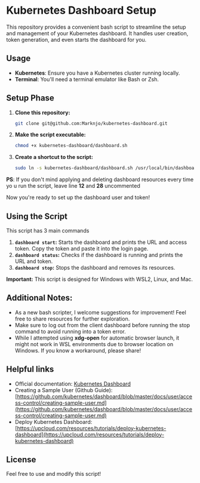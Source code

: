 # Kubernetes Dashboard Setup

This repository provides a convenient bash script to streamline the setup and management of your Kubernetes dashboard. It handles user creation, token generation, and even starts the dashboard for you.

## Usage

- **Kubernetes**: Ensure you have a Kubernetes cluster running locally.
- **Terminal**: You'll need a terminal emulator like Bash or Zsh.

## Setup Phase

1. **Clone this repository:**
   ```bash
   git clone git@github.com:Marknjo/kubernetes-dashboard.git
   ```
2. **Make the script executable:**
   ```bash
   chmod +x kubernetes-dashboard/dashboard.sh
   ```
3. **Create a shortcut to the script:**

   ```bash
   sudo ln -s kubernetes-dashboard/dashboard.sh /usr/local/bin/dashboard

   ```

**PS**: If you don't mind applying and deleting dashboard resources every time yo u run the script, leave line **12** and **28** uncommented

Now you're ready to set up the dashboard user and token!

## Using the Script

This script has 3 main commands

1. **`dashboard start`:** Starts the dashboard and prints the URL and access token. Copy the token and paste it into the login page.
2. **`dashboard status`:** Checks if the dashboard is running and prints the URL and token.
3. **`dashboard stop`:** Stops the dashboard and removes its resources.

**Important:**
This script is designed for Windows with WSL2, Linux, and Mac.

## Additional Notes:

- As a new bash scripter, I welcome suggestions for improvement! Feel free to share resources for further exploration.
- Make sure to log out from the client dashboard before running the stop command to avoid running into a token error.
- While I attempted using **xdg-open** for automatic browser launch, it might not work in WSL environments due to browser location on Windows. If you know a workaround, please share!

## Helpful links

- Official documentation: [Kubernetes Dashboard](https://kubernetes.io/docs/tasks/access-application-cluster/web-ui-dashboard/)
- Creating a Sample User (Github Guide): [https://github.com/kubernetes/dashboard/blob/master/docs/user/access-control/creating-sample-user.md](https://github.com/kubernetes/dashboard/blob/master/docs/user/access-control/creating-sample-user.md)
- Deploy Kubernetes Dashboard: [https://upcloud.com/resources/tutorials/deploy-kubernetes-dashboard](https://upcloud.com/resources/tutorials/deploy-kubernetes-dashboard)

## License

Feel free to use and modify this script!
